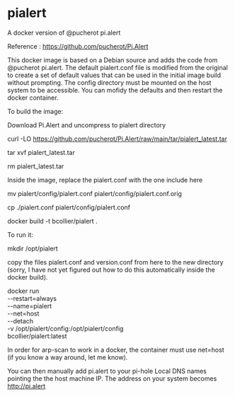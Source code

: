 # pialert
A docker version of @pucherot pi.alert

Reference : https://github.com/pucherot/Pi.Alert

This docker image is based on a Debian source and adds the code from @pucherot pi.alert.  The default pialert.conf file is modified from the original to create a set of default values that can be used in the initial image build without prompting.  The config directory must be mounted on the host system to be accessible.  You can mofidy the defaults and then restart the docker container.

To build the image:

Download Pi.Alert and uncompress to pialert directory

curl -LO https://github.com/pucherot/Pi.Alert/raw/main/tar/pialert_latest.tar

tar xvf pialert_latest.tar

rm pialert_latest.tar

Inside the image, replace the pialert.conf with the one include here

mv pialert/config/pialert.conf pialert/config/pialert.conf.orig

cp ./pialert.conf pialert/config/pialert.conf

docker build -t bcollier/pialert .

To run it:

mkdir /opt/pialert

copy the files pialert.conf and version.conf from here to the new directory (sorry, I have not yet figured out how to do this automatically inside the docker build).

docker run \
        --restart=always \
        --name=pialert \
        --net=host \
        --detach \
        -v /opt/pialert/config:/opt/pialert/config \
        bcollier/pialert:latest
        
In order for arp-scan to work in a docker, the container must use net=host (if you know a way around, let me know).

You can then manually add pi.alert to your pi-hole Local DNS names pointing the the host machine IP. The address on your system becomes http://pi.alert

